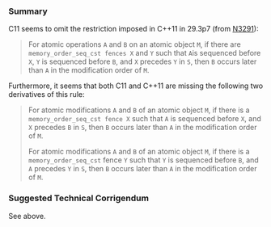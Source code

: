 ### Summary

C11 seems to omit the restriction imposed in C\+\+11 in 29.3p7 (from
[N3291](https://www.open-std.org/jtc1/sc22/wg21/prot/14882fdis/n3291.pdf)):

> For atomic operations `A` and `B` on an atomic object `M`, if there are
> `memory_order_seq_cst fences X` and `Y` such that `A`is sequenced before `X`,
> `Y` is sequenced before `B`, and `X` precedes `Y` in `S`, then `B` occurs later
> than `A` in the modification order of `M`.

Furthermore, it seems that both C11 and C\+\+11 are missing the following two
derivatives of this rule:

> For atomic modifications `A` and `B` of an atomic object `M`, if there is a
> `memory_order_seq_cst fence X` such that `A` is sequenced before `X`, and `X`
> precedes `B` in `S`, then `B` occurs later than `A` in the modification order of
> `M`.
> 
> For atomic modifications `A` and `B` of an atomic object `M`, if there is a
> `memory_order_seq_cst` fence `Y` such that `Y` is sequenced before `B`, and `A`
> precedes `Y` in `S`, then `B` occurs later than `A` in the modification order of
> `M`.

### Suggested Technical Corrigendum

See above.

